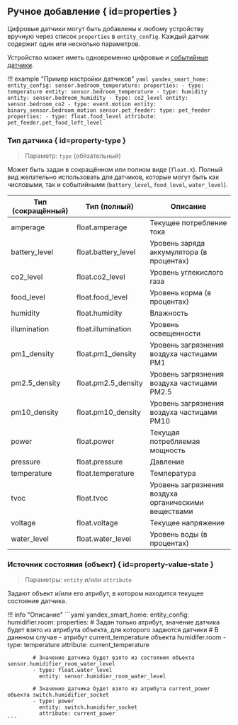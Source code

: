 ## Ручное добавление { id=properties }
Цифровые датчики могут быть добавлены к любому устройству вручную через список `properties` в `entity_config`. Каждый датчик содержит один или несколько параметров.

Устройство может иметь одновременно цифровые и [событийные датчики](event.md).

!!! example "Пример настройки датчиков"
    ```yaml
    yandex_smart_home:
      entity_config:
        sensor.bedroom_temperature:
          properties:
            - type: temperature
              entity: sensor.bedroom_temperature
            - type: humidity
              entity: sensor.bedroom_humidity
            - type: co2_level
              entity: sensor.bedroom_co2
            - type: event.motion
              entity: binary_sensor.bedroom_motion
        sensor.pet_feeder:
          type: pet_feeder
          properties:
            - type: float.food_level
              attribute: pet_feeder.pet_food_left_level
    ```

### Тип датчика { id=property-type }
> Параметр: `type` (обязательный)

Может быть задан в сокращённом или полном виде (`float.X`). Полный вид желательно использовать для датчиков, которые могут быть как числовыми, так и событийными (`battery_level`, `food_level`, `water_level`).

| Тип (сокращённый) | Тип (полный)        | Описание                                             |
|-------------------|---------------------|------------------------------------------------------|
| amperage          | float.amperage      | Текущее потребление тока                             |
| battery_level     | float.battery_level | Уровень заряда аккумулятора (в процентах)            |
| co2_level         | float.co2_level     | Уровень углекислого газа                             |
| food_level        | float.food_level    | Уровень корма (в процентах)                          |
| humidity          | float.humidity      | Влажность                                            |
| illumination      | float.illumination  | Уровень освещенности                                 |
| pm1_density       | float.pm1_density   | Уровень загрязнения воздуха частицами PM1            |
| pm2.5_density     | float.pm2.5_density | Уровень загрязнения воздуха частицами PM2.5          |
| pm10_density      | float.pm10_density  | Уровень загрязнения воздуха частицами PM10           |
| power             | float.power         | Текущая потребляемая мощность                        |
| pressure          | float.pressure      | Давление                                             |
| temperature       | float.temperature   | Температура                                          |
| tvoc              | float.tvoc          | Уровень загрязнения воздуха органическими веществами |
| voltage           | float.voltage       | Текущее напряжение                                   |
| water_level       | float.water_level   | Уровень воды (в процентах)                           |


### Источник состояния (объект) { id=property-value-state }
> Параметры: `entity` и/или `attribute`

Задают объект и/или его атрибут, в котором находится текущее состояние датчика. 

!!! info "Описание"
    ```yaml
    yandex_smart_home:
      entity_config:
        humidifier.room:
          properties:
            # Задан только атрибут, значение датчика будет взято из атрибута объекта, для которого задаются датчики
            # В даннном случае - атрибут current_temperature объекта humidifer.room
            - type: temperature
              attribute: current_temperature

            # Значение датчика будет взято из состояния объекта sensor.humidifier_room_water_level
            - type: float.water_level
              entity: sensor.humidier_room_water_level

            # Значение датчика будет взято из атрибута current_power объекта switch.humidifier_socket
            - type: power
              entity: switch.humidifer_socket
              attribute: current_power
    ```
